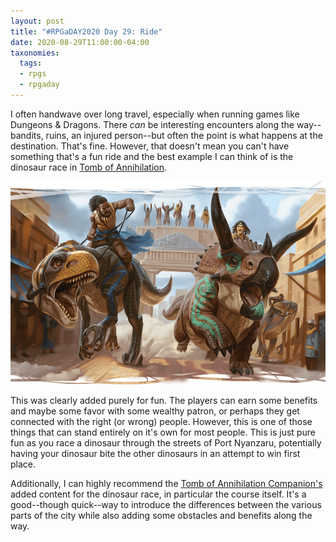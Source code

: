 ```yaml
---
layout: post
title: "#RPGaDAY2020 Day 29: Ride"
date: 2020-08-29T11:00:00-04:00
taxonomies:
  tags:
  - rpgs
  - rpgaday
---
```

I often handwave over long travel, especially when running games like Dungeons & Dragons. There _can_ be interesting encounters along the way--bandits, ruins, an injured person--but often the point is what happens at the destination. That's fine. However, that doesn't mean you can't have something that's a fun ride and the best example I can think of is the dinosaur race in [Tomb of Annihilation](https://dnd.wizards.com/products/tabletop-games/rpg-products/tomb-annihilation).

![Dinosaur race!](dinosaur-race.png)

This was clearly added purely for fun. The players can earn some benefits and maybe some favor with some wealthy patron, or perhaps they get connected with the right (or wrong) people. However, this is one of those things that can stand entirely on it's own for most people. This is just pure fun as you race a dinosaur through the streets of Port Nyanzaru, potentially having your dinosaur bite the other dinosaurs in an attempt to win first place.

Additionally, I can highly recommend the [Tomb of Annihilation Companion's](https://www.dmsguild.com/product/225854/Tomb-of-Annihilation-Companion) added content for the dinosaur race, in particular the course itself. It's a good--though quick--way to introduce the differences between the various parts of the city while also adding some obstacles and benefits along the way.
